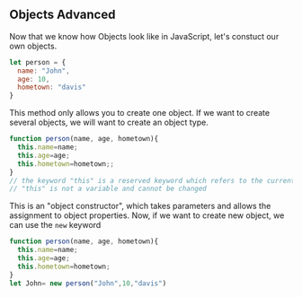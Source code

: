 ## Objects Advanced

Now that we know how Objects look like in JavaScript, let's constuct our own objects. 

``` JavaScript
let person = {
  name: "John", 
  age: 10, 
  hometown: "davis"
}
```

This method only allows you to create one object. If we want to create several objects, we will want to create an object type. 

```javascript
function person(name, age, hometown){
  this.name=name;
  this.age=age;
  this.hometown=hometown;;
}
// the keyword "this" is a reserved keyword which refers to the current object
// "this" is not a variable and cannot be changed
```

This is an "object constructor", which takes parameters and allows the assignment to object properties. Now, if we want to create new object, we can use the `new` keyword

```javascript
function person(name, age, hometown){
  this.name=name;
  this.age=age;
  this.hometown=hometown;
}
let John= new person("John",10,"davis")
```


